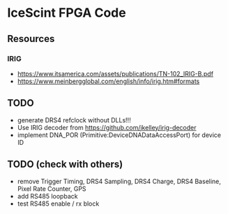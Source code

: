 # IceScint FPGA Code

## Resources
### IRIG
- https://www.itsamerica.com/assets/publications/TN-102_IRIG-B.pdf
- https://www.meinbergglobal.com/english/info/irig.htm#formats

## TODO
- generate DRS4 refclock without DLLs!!!
- Use IRIG decoder from https://github.com/jkelley/irig-decoder
- implement DNA_POR (Primitive:DeviceDNADataAccessPort) for device ID

## TODO (check with others)
- remove Trigger Timing, DRS4 Sampling, DRS4 Charge, DRS4 Baseline, Pixel Rate Counter, GPS
- add RS485 loopback
- test RS485 enable / rx block